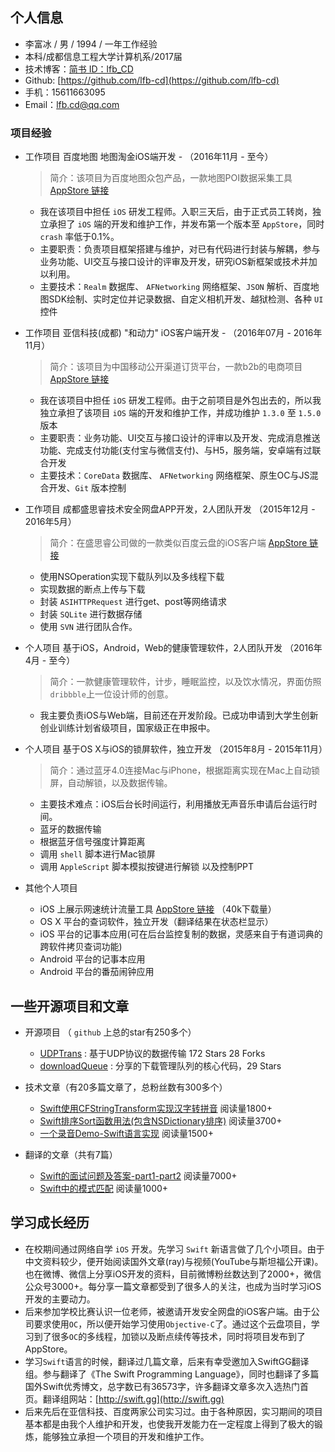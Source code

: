 ## 个人信息

 - 李富冰 / 男 / 1994 / 一年工作经验
 - 本科/成都信息工程大学计算机系/2017届 
 - 技术博客：[简书 ID：lfb_CD](http://www.jianshu.com/users/e78a977ccaeb/latest_articles)
 - Github: [https://github.com/lfb-cd](https://github.com/lfb-cd)
 - 手机：15611663095
 - Email：lfb.cd@qq.com

### 项目经验

- 工作项目 百度地图 地图淘金iOS端开发 - （2016年11月 - 至今）
	>简介：该项目为百度地图众包产品，一款地图POI数据采集工具 [AppStore 链接](https://itunes.apple.com/cn/app/id919051183?mt=8%E3%80%82)

	- 我在该项目中担任 `iOS` 研发工程师。入职三天后，由于正式员工转岗，独立承担了 `iOS` 端的开发和维护工作，并发布第一个版本至 `AppStore`，同时 `crash` 率低于0.1%。
	- 主要职责：负责项目框架搭建与维护，对已有代码进行封装与解耦，参与业务功能、UI交互与接口设计的评审及开发，研究iOS新框架或技术并加以利用。
	- 主要技术：`Realm` 数据库、 `AFNetworking` 网络框架、`JSON` 解析、百度地图SDK绘制、实时定位并记录数据、自定义相机开发、越狱检测、各种 `UI` 控件

- 工作项目 亚信科技(成都) "和动力" iOS客户端开发 - （2016年07月 - 2016年11月）
	>简介：该项目为中国移动公开渠道订货平台，一款b2b的电商项目 [AppStore 链接](https://itunes.apple.com/cn/app/he-dong-li/id1114748977?mt=8)

	- 我在该项目中担任 `iOS` 研发工程师。由于之前项目是外包出去的，所以我独立承担了该项目 `iOS` 端的开发和维护工作，并成功维护 `1.3.0` 至 `1.5.0` 版本
	- 主要职责：业务功能、UI交互与接口设计的评审以及开发、完成消息推送功能、完成支付功能(支付宝与微信支付)、与H5，服务端，安卓端有过联合开发
	- 主要技术：`CoreData` 数据库、 `AFNetworking` 网络框架、原生OC与JS混合开发、`Git` 版本控制

- 工作项目 成都盛思睿技术安全网盘APP开发，2人团队开发 （2015年12月 - 2016年5月）
	>简介：在盛思睿公司做的一款类似百度云盘的iOS客户端 [AppStore 链接](https://appsto.re/cn/nnSEbb.i)

	- 使用NSOperation实现下载队列以及多线程下载
	- 实现数据的断点上传与下载
	- 封装 `ASIHTTPRequest` 进行get、post等网络请求
	- 封装 `SQLite` 进行数据存储
	- 使用 `SVN` 进行团队合作。
 
- 个人项目 基于iOS，Android，Web的健康管理软件，2人团队开发 （2016年4月 - 至今）
	>简介：一款健康管理软件，计步，睡眠监控，以及饮水情况，界面仿照`dribbble`上一位设计师的创意。
	- 我主要负责iOS与Web端，目前还在开发阶段。已成功申请到大学生创新创业训练计划省级项目，国家级正在申报中。


- 个人项目 基于OS X与iOS的锁屏软件，独立开发 （2015年8月 - 2015年11月）
	>简介：通过蓝牙4.0连接Mac与iPhone，根据距离实现在Mac上自动锁屏，自动解锁，以及数据传输。
	- 主要技术难点：iOS后台长时间运行，利用播放无声音乐申请后台运行时间。
	- 蓝牙的数据传输
	- 根据蓝牙信号强度计算距离
	- 调用 `shell` 脚本进行Mac锁屏
	- 调用 `AppleScript` 脚本模拟按键进行解锁 以及控制PPT

- 其他个人项目
	- iOS 上展示网速统计流量工具 [AppStore 链接](https://itunes.apple.com/WebObjects/MZStore.woa/wa/viewContentsUserReviews?id=1109807177&pageNumber=0&sortOrdering=2&type=Purple+Software&mt=8) （40k下载量）
	- OS X 平台的查词软件，独立开发（翻译结果在状态栏显示）
	- iOS 平台的记事本应用(可在后台监控复制的数据，灵感来自于有道词典的跨软件拷贝查词功能)
	- Android 平台的记事本应用 
	- Android 平台的番茄闹钟应用


## 一些开源项目和文章

- 开源项目 （ `github` 上总的star有250多个）
	 - [UDPTrans](https://github.com/lfb-cd/UDPTrans-OC) : 基于UDP协议的数据传输 172 Stars 28 Forks
	 - [downloadQueue](https://github.com/lfb-cd/downloadQueue) : 分享的下载管理队列的核心代码，29 Stars

- 技术文章（有20多篇文章了，总粉丝数有300多个）
	- [Swift使用CFStringTransform实现汉字转拼音](http://www.jianshu.com/p/a6c000b65a93) 阅读量1800+
	- [Swift排序Sort函数用法(包含NSDictionary排序)](http://www.jianshu.com/p/ad71c94e7bc6) 阅读量3700+
	- [一个录音Demo-Swift语言实现](http://www.jianshu.com/p/f0b88355d7cb) 阅读量1500+


- 翻译的文章（共有7篇）
	- [Swift的面试问题及答案-part1](http://www.jianshu.com/p/e98d7dc625ff)[-part2](http://www.jianshu.com/p/0b9bdffc2523) 阅读量7000+
	- [Swift中的模式匹配](http://swift.gg/2015/10/16/swift-pattern-matching/) 阅读量1000+


## 学习成长经历

- 在校期间通过网络自学 `iOS` 开发。先学习 `Swift` 新语言做了几个小项目。由于中文资料较少，便开始阅读国外文章(ray)与视频(YouTube与斯坦福公开课)。也在微博、微信上分享iOS开发的资料，目前微博粉丝数达到了2000+，微信公众号3000+。每分享一篇文章都受到了很多人的关注，也成为当时学习iOS开发的主要动力。
- 后来参加学校比赛认识一位老师，被邀请开发安全网盘的iOS客户端。由于公司要求使用`OC`，所以便开始学习使用`Objective-C`了。通过这个云盘项目，学习到了很多`OC`的多线程，加锁以及断点续传等技术，同时将项目发布到了AppStore。
- 学习`Swift`语言的时候，翻译过几篇文章，后来有幸受邀加入SwiftGG翻译组。参与翻译了《The Swift Programming Language》，同时也翻译了多篇国外Swift优秀博文，总字数已有36573字，许多翻译文章多次入选热门首页。翻译组网站：[http://swift.gg](http://swift.gg)
- 后来先后在亚信科技、百度两家公司实习过。由于各种原因，实习期间的项目基本都是由我个人维护和开发，也使我开发能力在一定程度上得到了极大的锻炼，能够独立承担一个项目的开发和维护工作。
